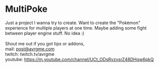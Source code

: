 # MultiPoke

Just a project I wanna try to create. Want to create the "Pokèmon" experience for multiple players at one time. Maybe adding some fight between player engine stuff. No idea :)<br><br>
Shout me out if you got tips or addons,<br>
mail: post@avrgme.com<br>
twitch: twitch.tv/avrgme<br>
youtube: https://m.youtube.com/channel/UCt_ODsRyzvsrZ48DHqw6pkQ
